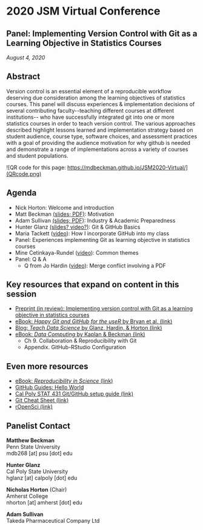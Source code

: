# 2020 JSM Virtual Conference

## Panel: Implementing Version Control with Git as a Learning Objective in Statistics Courses

*August 4, 2020*

## Abstract

Version control is an essential element of a reproducible workflow deserving due consideration among the learning objectives of statistics courses. This panel will discuss experiences & implementation decisions of several contributing faculty--teaching different courses at different institutions-- who have successfully integrated git into one or more statistics courses in order to teach version control. The various approaches described highlight lessons learned and implementation strategy based on student audience, course type, software choices, and assessment practices with a goal of providing the audience motivation for why github is needed and demonstrate a range of implementations across a variety of courses and student populations.

![QR code for this page: https://mdbeckman.github.io/JSM2020-Virtual/](QRcode.png)


## Agenda

  - Nick Horton: Welcome and introduction  
  - Matt Beckman [(slides; PDF)](Beckman-Materials/202008-Beckman-Slides.pdf): Motivation  
  - Adam Sullivan [(slides; PDF)](Sullivan-Materials/202008-Sullivan-Slides.pdf): Industry & Academic Preparedness   
  - Hunter Glanz [(slides? video?)](): Git & GitHub Basics   
  - Maria Tackett ([video](https://youtu.be/LJxr30HhuKo)): How I incorporate GitHub into my class  
  - Panel: Experiences implementing Git as learning objective in statistics courses  
  - Mine Cetinkaya-Rundel ([video](https://youtu.be/H9HHgktYMFE)): Common themes  
  - Panel: Q & A  
      - Q from Jo Hardin ([video](https://use.vg/LdrN10en7HjQ)): Merge conflict involving a PDF
  
## Key resources that expand on content in this session
  - [Preprint (in review): Implementing version control with Git as a learning objective in statistics courses](https://arxiv.org/abs/2001.01988)
  - [eBook: *Happy Git and GitHub for the useR* by Bryan et al. (link)](https://happygitwithr.com/>)
  - [Blog: *Teach Data Science* by Glanz, Hardin, & Horton (link)](https://teachdatascience.com/)
  - [eBook: *Data Computing* by Kaplan & Beckman (link)](https://dtkaplan.github.io/DataComputingEbook/)
      - Ch 9. Collaboration & Reproducibility with Git
      - Appendix. GitHub-RStudio Configuration

## Even more resources
  - [eBook: *Reproducibility in Science* (link)](https://ropensci.github.io/reproducibility-guide/)
  - [GitHub Guides: Hello World](https://guides.github.com/activities/hello-world/)
  - [Cal Poly STAT 431 Git/GitHub setup guide  (link)](https://cal-poly-advanced-r.github.io/STAT-431/Canvas_Pages/Week_1-Review/GitHub.html)
  - [Git Cheat Sheet (link)](https://education.github.com/git-cheat-sheet-education.pdf)
  - [rOpenSci (link)](https://ropensci.org/)



## Panelist Contact

**Matthew Beckman**  
Penn State University  
mdb268 [at] psu [dot] edu  

**Hunter Glanz**  
Cal Poly State University  
hglanz [at] calpoly [dot] edu  

**Nicholas Horton** (Chair)  
Amherst College  
nhorton [at] amherst [dot] edu  

**Adam Sullivan**  
Takeda Pharmaceutical Company Ltd  

